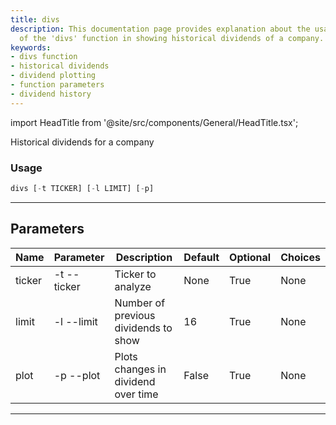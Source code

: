 ```yaml
---
title: divs
description: This documentation page provides explanation about the usage, and parameters
  of the 'divs' function in showing historical dividends of a company.
keywords:
- divs function
- historical dividends
- dividend plotting
- function parameters
- dividend history
---
```


import HeadTitle from '@site/src/components/General/HeadTitle.tsx';

<HeadTitle title="stocks /fa/divs - Reference | OpenBB Terminal Docs" />

Historical dividends for a company

### Usage

```python wordwrap
divs [-t TICKER] [-l LIMIT] [-p]
```

---

## Parameters

| Name | Parameter | Description | Default | Optional | Choices |
| ---- | --------- | ----------- | ------- | -------- | ------- |
| ticker | -t  --ticker | Ticker to analyze | None | True | None |
| limit | -l  --limit | Number of previous dividends to show | 16 | True | None |
| plot | -p  --plot | Plots changes in dividend over time | False | True | None |

---
